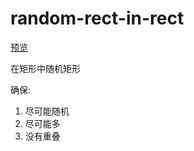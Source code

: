 # random-rect-in-rect

[预览](https://asurance.github.io/random-rect-in-rect/)

在矩形中随机矩形

确保:  
1. 尽可能随机
2. 尽可能多
3. 没有重叠